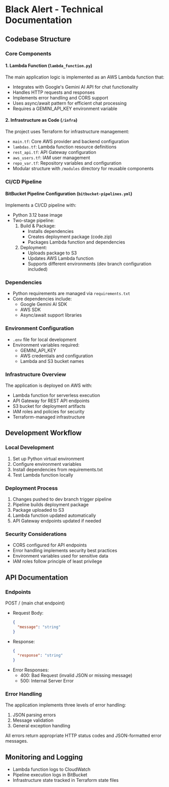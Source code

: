 # Black Alert - Technical Documentation

## Codebase Structure

### Core Components

#### 1. Lambda Function (`lambda_function.py`)
The main application logic is implemented as an AWS Lambda function that:
- Integrates with Google's Gemini AI API for chat functionality
- Handles HTTP requests and responses
- Implements error handling and CORS support
- Uses async/await pattern for efficient chat processing
- Requires a GEMINI_API_KEY environment variable

#### 2. Infrastructure as Code (`/infra`)
The project uses Terraform for infrastructure management:
- `main.tf`: Core AWS provider and backend configuration
- `lambdas.tf`: Lambda function resource definitions
- `rest_api.tf`: API Gateway configuration
- `aws_users.tf`: IAM user management
- `repo_var.tf`: Repository variables and configuration
- Modular structure with `/modules` directory for reusable components

### CI/CD Pipeline

#### BitBucket Pipeline Configuration (`bitbucket-pipelines.yml`)
Implements a CI/CD pipeline with:
- Python 3.12 base image
- Two-stage pipeline:
  1. Build & Package:
     - Installs dependencies
     - Creates deployment package (code.zip)
     - Packages Lambda function and dependencies
  2. Deployment:
     - Uploads package to S3
     - Updates AWS Lambda function
     - Supports different environments (dev branch configuration included)

### Dependencies
- Python requirements are managed via `requirements.txt`
- Core dependencies include:
  - Google Gemini AI SDK
  - AWS SDK
  - Async/await support libraries

### Environment Configuration
- `.env` file for local development
- Environment variables required:
  - GEMINI_API_KEY
  - AWS credentials and configuration
  - Lambda and S3 bucket names

### Infrastructure Overview
The application is deployed on AWS with:
- Lambda function for serverless execution
- API Gateway for REST API endpoints
- S3 bucket for deployment artifacts
- IAM roles and policies for security
- Terraform-managed infrastructure

## Development Workflow

### Local Development
1. Set up Python virtual environment
2. Configure environment variables
3. Install dependencies from requirements.txt
4. Test Lambda function locally

### Deployment Process
1. Changes pushed to dev branch trigger pipeline
2. Pipeline builds deployment package
3. Package uploaded to S3
4. Lambda function updated automatically
5. API Gateway endpoints updated if needed

### Security Considerations
- CORS configured for API endpoints
- Error handling implements security best practices
- Environment variables used for sensitive data
- IAM roles follow principle of least privilege

## API Documentation

### Endpoints
POST / (main chat endpoint)
- Request Body:
  ```json
  {
    "message": "string"
  }
  ```
- Response:
  ```json
  {
    "response": "string"
  }
  ```
- Error Responses:
  - 400: Bad Request (invalid JSON or missing message)
  - 500: Internal Server Error

### Error Handling
The application implements three levels of error handling:
1. JSON parsing errors
2. Message validation
3. General exception handling

All errors return appropriate HTTP status codes and JSON-formatted error messages.

## Monitoring and Logging
- Lambda function logs to CloudWatch
- Pipeline execution logs in BitBucket
- Infrastructure state tracked in Terraform state files
